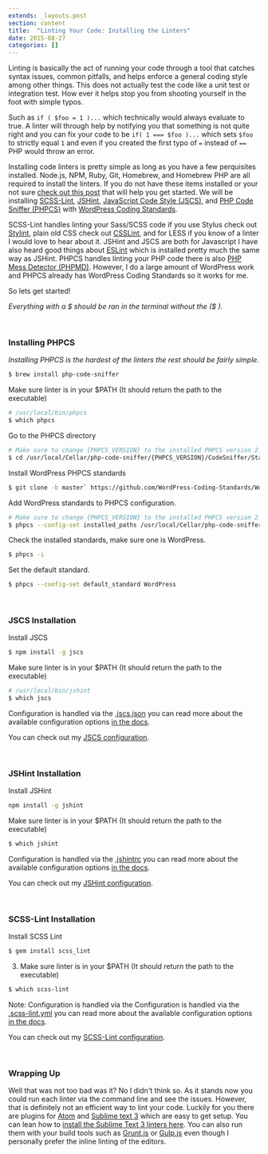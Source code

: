 ```yaml
---
extends: _layouts.post
section: content
title:  "Linting Your Code: Installing the Linters"
date: 2015-08-27
categories: []
---
```

Linting is basically the act of running your code through a tool that catches syntax issues, common pitfalls, and helps enforce a general coding style among other things. This does not actually test the code like a unit test or integration test. How ever it helps stop you from shooting yourself in the foot with simple typos.

Such as `if ( $foo = 1 )...` which technically would always evaluate to true. A linter will through help by notifying you that something is not quite right and you can fix your code to be `if( 1 === $foo )...`  which sets `$foo` to strictly equal `1` and even if you created the first typo of `=` instead of `==` PHP would throw an error.

Installing code linters is pretty simple as long as you have a few perquisites installed. Node.js, NPM, Ruby, Git, Homebrew, and Homebrew PHP are all required to install the linters. If you do not have these items installed or your not sure [check out this post](/2015/08/26/base-environment-setup/) that will help you get started. We will be installing [SCSS-Lint](https://github.com/brigade/scss-lint), [JSHint](http://jshint.com/), [JavaScript Code Style (JSCS)](http://jscs.info/), and [PHP Code Sniffer (PHPCS)](https://github.com/squizlabs/PHP_CodeSniffer) with [WordPress Coding Standards](https://github.com/WordPress-Coding-Standards/WordPress-Coding-Standards).

SCSS-Lint handles linting your Sass/SCSS code if you use Stylus check out [Stylint](https://www.npmjs.com/package/stylint), plain old CSS check out [CSSLint](http://csslint.net/), and for LESS if you know of a linter I would love to hear about it. JSHint and JSCS are both for Javascript I have also heard good things about [ESLint](http://eslint.org/) which is installed pretty much the same way as JSHint. PHPCS handles linting your PHP code there is also [PHP Mess Detector (PHPMD)](http://phpmd.org/). However, I do a large amount of WordPress work and PHPCS already has WordPress Coding Standards so it works for me.

So lets get started!

 *Everything with a $ should be ran in the terminal without the ($ ).*

<br>

### Installing PHPCS

*Installing PHPCS is the hardest of the linters the rest should be fairly simple.*

```bash
$ brew install php-code-sniffer
```

Make sure linter is in your $PATH (It should return the path to the executable)
```bash
# /usr/local/bin/phpcs
$ which phpcs
```

Go to the PHPCS directory
```bash
# Make sure to change {PHPCS_VERSION} to the installed PHPCS version 2.3.2 is the current version as of this post.
$ cd /usr/local/Cellar/php-code-sniffer/{PHPCS_VERSION}/CodeSniffer/Standards
```

Install WordPress PHPCS standards
```bash
$ git clone -b master` https://github.com/WordPress-Coding-Standards/WordPress-Coding-Standards.git wpcs
```

Add WordPress standards to PHPCS configuration.

```bash
# Make sure to change {PHPCS_VERSION} to the installed PHPCS version 2.3.2 is the current version as of this post.
$ phpcs --config-set installed_paths /usr/local/Cellar/php-code-sniffer/{PHPCS_VERSION}/CodeSniffer/Standards/wpcs
```

Check the installed standards, make sure one is WordPress.
```bash
$ phpcs -i
```

Set the default standard.
```bash
$ phpcs --config-set default_standard WordPress
```

<br>


### JSCS Installation
Install JSCS
```bash
$ npm install -g jscs
```
Make sure linter is in your $PATH (It should return the path to the executable)
```bash
# /usr/local/bin/jshint
$ which jscs
```

Configuration is handled via the [.jscs.json](http://jscs.info/overview.html#-config-c) you can read more about the available configuration options [in the docs](http://jscs.info/rules.html).

You can check out my [JSCS configuration](https://github.com/DHolloran/linter-examples/blob/master/.jscs.json).

<br>


### JSHint Installation
Install JSHint
```bash
npm install -g jshint
```

Make sure linter is in your $PATH (It should return the path to the executable)
```bash
$ which jshint
```

Configuration is handled via the [.jshintrc](http://jshint.com/docs/) you can read more about the available configuration options [in the docs](http://jshint.com/docs/options/).

You can check out my [JSHint configuration](https://github.com/DHolloran/linter-examples/blob/master/.jshintrc).

<br>

### SCSS-Lint Installation
Install SCSS Lint
```bash
$ gem install scss_lint
```

3. Make sure linter is in your $PATH (It should return the path to the executable)
```bash
$ which scss-lint
```

Note: Configuration is handled via the
Configuration is handled via the [.scss-lint.yml](https://github.com/brigade/scss-lint#configuration) you can read more about the available configuration options [in the docs](https://github.com/brigade/scss-lint/blob/master/lib/scss_lint/linter/README.md).

You can check out my [SCSS-Lint configuration](https://github.com/DHolloran/linter-examples/blob/master/.scss-lint.yml).

<br>

### Wrapping Up
Well that was not too bad was it? No I didn't think so. As it stands now you could run each linter via the command line and see the issues. However, that is definitely not an efficient way to lint your code. Luckily for you there are plugins for [Atom](https://atom.io/) and [Sublime text 3](http://www.sublimetext.com/3) which are easy to get setup. You can lean how to [install the Sublime Text 3 linters here](/2015/08/30/installing-linters-sublime-text-3/). You can also run them with your build tools such as [Grunt.js](http://gruntjs.com/) or [Gulp.js](http://gulpjs.com/) even though I personally prefer the inline linting of the editors.

